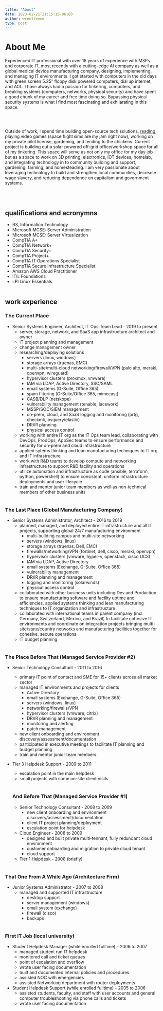 ```yaml
---
title: "About"
date: 2023-02-21T21:15:15-06:00
author: wrentreeco
type: post
---
```

# About Me
Experienced IT professional with over 18 years of experience with MSPs and corporate IT, most recently with a cutting-edge AI company as well as a global medical device manufacturing company, designing, implementing, and managing IT environments. I got started with computers in the old days with green screen 5.25" floppy disk powered computers, dial up internet, and AOL. I have always had a passion for tinkering, computers, and breaking systems (computers, networks, physical security) and have spent a good chunk of my career and free time doing so. Bypassing physical security systems is what I find most fascinating and exhilarating in this space.

<br><br>

Outside of work, I spend time building open-source tech solutions, [reading](../books), playing video games (space flight sims are my jam right now), working on my private pilot license, gardening, and tending to the chickens. Current project is building out a solar powered off-grid office/workshop space for all of my tinkering. This space will serve as not only my office for my day job but as a space to work on 3D printing, electronics, IOT devices, homelab, and integrating technology in to community building and support, gardening, farming, and homesteading. I am very passionate about leveraging technology to build and strengthen local communities, decrease wage slavery, and reducing dependence on capitalism and government systems.

<br><br>

## qualifications and acronymns
* BS, Information Technology
* Microsoft MCSE: Server Administration
* Microsoft MCSE: Server Virtualization
* CompTIA A+
* CompTIA Network+
* CompTIA Security+
* CompTIA Project+
* CompTIA IT Operations Specialist
* CompTIA Secure Infrastructure Specialist
* Amazon AWS Cloud Practitioner
* ITIL Foundations
* LPI Linux Essentials
<br><br>

## work experience
### The Current Place
* Senior Systems Engineer, Architect, IT Ops Team Lead - 2019 to present
  * server, storage, network, and SaaS app infrastructure architect and owner
  * IT project planning and management
  * change management owner
  * researching/deploying solutions
      * servers (linux, windows)
      * storage arrays (truenas, EMC)
      * multi-site/multi-cloud networking/firewall/VPN (palo alto, meraki, openvpn, wireguard)
      * hypervisor clusters (proxmox, vmware)
      * IAM via LDAP, Active Directory, SSO/SAML
      * email systems (G-Suite, Office 365)
      * spam filtering (G-Suite/Office 365, mimecast)
      * CASB/DLP (netskope)
      * vulnerability management (tenable, lacework)
      * MSSP/SOC/SIEM management
      * on-prem, cloud, and SaaS logging and monitoring (prtg, checkmk, osquery/elastic)
      * DR/IR planning
      * physical access control
  * working with entire IT org as the IT Ops team lead, collaborating with DevOps, ProdOps, AppSec teams to ensure performance and security for on-prem and cloud infrastructure
  * applied sytems thinking and lean manufacturing techniques to IT org and IT infrastructure
  * work with R&D teams to develop compute and networking infrastructure to support R&D facility and operations
  * utilize automation and infrastructure as code (ansible, terraform, python, powershell) to ensure consistent, uniform infrastructure deployments and user lifecycle
  * train and mentor junior team members as well as non-technical members of other business units
<br><br>

### The Last Place (Global Manufacturing Company)
* Senior Systems Administrator, Architect - 2016 to 2019
  * planned, managed, and deployed entire IT infrastructure and all IT projects, supporting global 24/7 manufacturing environment
    * multi-building campus and multi-site networking
    * servers (windows, linux)
    * storage arrays (truenas, Dell, EMC)
    * firewalls/networking/VPN (fortinet, dell, cisco, meraki, openvpn)
    * hypervisor clusters (vmware, hyper-v, openstack, cisco UCS)
    * IAM via LDAP, Active Directory
    * email systems (Exchange, G-Suite, Office 365)
    * vulnerability management
    * DR/IR planning and management
    * logging and monitoring (solarwinds)
    * physical access control
  * collaborated with other business units including Dev and Production to ensure manufacturing software and facility uptime and efficiencies, applied systems thinking and lean manufacturing techniques to IT organization and infrastructure 
  * collaborated with international teams in parent company (incl. Germany, Switzerland, Mexico, and Brazil) to facilitate cohesive IT environments and coordinate on integration projects bringing multi-site/state/country networks and manufacturing facilities together for cohesive, secure operations
  * IT budget planning
<br><br>

### The Place Before That (Managed Service Provider #2)
* Senior Technology Consultant - 2011 to 2016
  * primary IT point of contact and SME for 15+ clients across all market sector
  * managed IT environments and projects for clients
    * Active Directory
    * email systems (Exchange, G-Suite, Office 365)
    * servers (windows, linux) 
    * networking/firewalls/VPN
    * hypervisor clusters (vmware, citrix)
    * DR/IR planning and management
    * monitoring and alerting
    * patch management
  * new client onboarding and environment discovery/assessment/documentation
  * participated in executive meetings to facilitate IT planning and budget planning
  * train and mentor junior team members
* Tier 3 Helpdesk Support - 2009 to 2011
  * escalation point in the main helpdesk
  * small projects with some on-site client visits
<br><br>
  
  ### And Before That (Managed Service Provider #1)
  * Senior Technology Consultant - 2008 to 2009
    * new client onboarding and environment discovery/assessment/documentation
    * client IT project planning/deployment
    * escalation point for helpdesk
  * Cloud Engineer - 2008 to 2009
    * designed and built private multi-tennant, fully redundant cloud environment
    * customer onboarding and migration to private cloud tenant
    * cloud support
  * Tier 1 Helpdesk - 2008 (briefly)
<br><br>

### That One From A While Ago (Architecture Firm)
* Junior Systems Administrator - 2007 to 2008
  * managed and supported IT infrastructure
    * desktop support
    * server management (windows)
    * email system (exchange)
    * firewall (cisco)
    * backups
<br><br>

### First IT Job (local university)
  * Student Helpdesk Manager (while enrolled fulltime) - 2006 to 2007
    * managed student run IT helpdesk
    * monitored call and ticket queues
    * point of escalation and overflow
    * wrote user facing documentation
    * built and documented internal policies and procedures
    * assisted NOC with emergencies
    * assisted Networking department with router deployments
  * Student Helpdesk Support (while enrolled fulltime) - 2005 to 2006
    * assisted students, faculty, and staff with user accounts and general computer troubleshooting via phone calls and tickets
    * wrote user facing documentation
